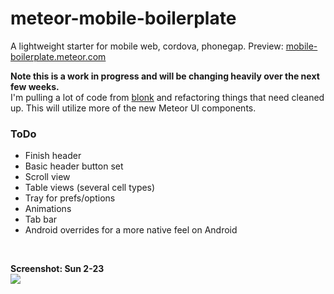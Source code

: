 meteor-mobile-boilerplate
=========================

A lightweight starter for mobile web, cordova, phonegap. Preview: [mobile-boilerplate.meteor.com](http://mobile-boilerplate.meteor.com)

**Note this is a work in progress and will be changing heavily over the next few weeks.**   
I'm pulling a lot of code
from [blonk](http://blonk.co) and refactoring things that need cleaned up. This will utilize more of the new Meteor
UI components.


### ToDo

- Finish header
- Basic header button set
- Scroll view
- Table views (several cell types)
- Tray for prefs/options
- Animations
- Tab bar
- Android overrides for a more native feel on Android

<br>

**Screenshot: Sun 2-23**  
![](http://f.cl.ly/items/2N2I3v2V1p0B1c042G05/Screen%20Shot%202014-02-23%20at%206.41.46%20PM.png)
